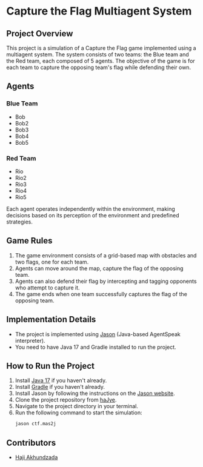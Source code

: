 # Capture the Flag Multiagent System

## Project Overview

This project is a simulation of a Capture the Flag game implemented using a multiagent system. The system consists of two teams: the Blue team and the Red team, each composed of 5 agents. The objective of the game is for each team to capture the opposing team's flag while defending their own.

## Agents

### Blue Team
- Bob
- Bob2
- Bob3
- Bob4
- Bob5

### Red Team
- Rio
- Rio2
- Rio3
- Rio4
- Rio5

Each agent operates independently within the environment, making decisions based on its perception of the environment and predefined strategies.

## Game Rules

1. The game environment consists of a grid-based map with obstacles and two flags, one for each team.
2. Agents can move around the map, capture the flag of the opposing team.
3. Agents can also defend their flag by intercepting and tagging opponents who attempt to capture it.
4. The game ends when one team successfully captures the flag of the opposing team.


## Implementation Details

- The project is implemented using [Jason](http://jason.sourceforge.net/wp/) (Java-based AgentSpeak interpreter).
- You need to have Java 17 and Gradle installed to run the project.

## How to Run the Project

1. Install [Java 17](https://www.oracle.com/java/technologies/javase/jdk17-archive-downloads.html) if you haven't already.
2. Install [Gradle](https://gradle.org/install/) if you haven't already.
3. Install Jason by following the instructions on the [Jason website](https://github.com/jason-lang/jason/releases).
4. Clone the project repository from [haJye](https://github.com/haJye/CaptureTheFlag).
5. Navigate to the project directory in your terminal.
6. Run the following command to start the simulation:
   ```bash
   jason ctf.mas2j

## Contributors

- [Haji Akhundzada](https://github.com/haJye)



